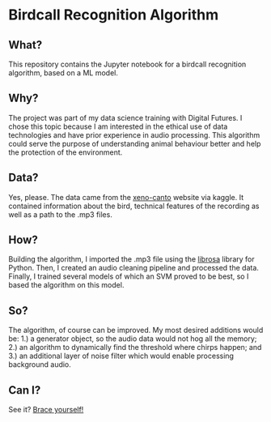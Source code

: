# Birdcall Recognition Algorithm

## What?
This repository contains the Jupyter notebook for a birdcall recognition algorithm, based on a ML model.

## Why?
The project was part of my data science training with Digital Futures. I chose this topic because I am interested in the ethical use of data technologies and have prior experience in audio processing. This algorithm could serve the purpose of understanding animal behaviour better and help the protection of the environment.

## Data?
Yes, please. The data came from the [xeno-canto](https://www.xeno-canto.org/) website via kaggle. It contained information about the bird, technical features of the recording as well as a path to the .mp3 files.

## How?
Building the algorithm, I imported the .mp3 file using the [librosa](https://librosa.org/doc/latest/index.html) library for Python. Then, I created an audio cleaning pipeline and processed the data. Finally, I trained several models of which an SVM proved to be best, so I based the algorithm on this model.

## So?
The algorithm, of course can be improved. My most desired additions would be: 1.) a generator object, so the audio data would not hog all the memory; 2.) an algorithm to dynamically find the threshold where chirps happen; and 3.) an additional layer of noise filter which would enable processing background audio.

## Can I?
See it? [Brace yourself!](https://www.youtube.com/watch?v=vCDruTVTBDM&feature=youtu.be)
